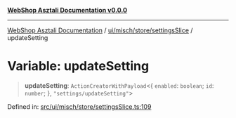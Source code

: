 [**WebShop Asztali Documentation v0.0.0**](../../../../../README.md)

***

[WebShop Asztali Documentation](../../../../../modules.md) / [ui/misch/store/settingsSlice](../README.md) / updateSetting

# Variable: updateSetting

> **updateSetting**: `ActionCreatorWithPayload`\<\{ `enabled`: `boolean`; `id`: `number`; \}, `"settings/updateSetting"`\>

Defined in: [src/ui/misch/store/settingsSlice.ts:109](https://github.com/akosgamer1000/webshop_asztali/blob/694dfb5919995863486557fe9c75abb7edf40a6c/src/ui/misch/store/settingsSlice.ts#L109)
